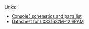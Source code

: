 Links:
 - [Console5 schematics and parts list](https://console5.com/wiki/Colecovision)
 - [Datasheet for LC331632M-12 SRAM](https://www.datasheet4u.com/datasheet-pdf/Sanyo/LC331632M-12/pdf.php?id=391797)
